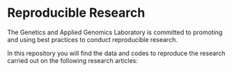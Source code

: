 # Reproducible Research

The Genetics and Applied Genomics Laboratory is committed to promoting and using best practices to conduct reproducible research.

In this repository you will find the data and codes to reproduce the research carried out on the following research articles:
